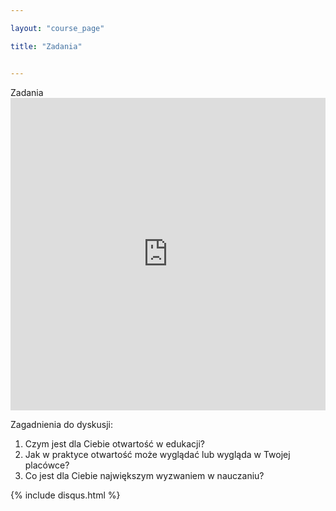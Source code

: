 ```yaml
---

layout: "course_page"

title: "Zadania"


---
```



<div class="text-center screen-title">
Zadania
</div>

<div class="row">
  <div class="col-md-12 col-xs-12">
   <div class="embed-responsive embed-responsive-16by9"> 
   <iframe src="https://learningapps.org/watch?v=p34yh6myn18" style="border:0px;width:100%;height:500px" webkitallowfullscreen="true" mozallowfullscreen="true"></iframe></div></div>
</div>

<div class="screen-content">
  <p>Zagadnienia do dyskusji:</p> 
<p>
<ol>
<li class="number">Czym jest dla Ciebie otwartość w edukacji?</li>
<li class="number">Jak w praktyce otwartość może wyglądać lub wygląda w Twojej placówce?</li>
<li class="number">Co jest dla Ciebie największym wyzwaniem w nauczaniu?</li>
</ol>
</p>

</div> 
{% include disqus.html %} 
